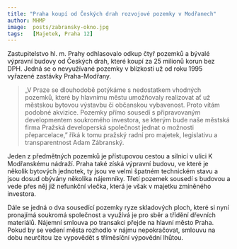 ```yaml
---
title: "Praha koupí od Českých drah rozvojové pozemky v Modřanech"
author: MHMP
image:  posts/zabransky-okno.jpg
tags:   [Majetek, Praha 12]
---
```


Zastupitelstvo hl. m. Prahy odhlasovalo odkup čtyř pozemků a bývalé výpravní budovy od Českých drah, které koupí za 25 milionů korun bez DPH. Jedná se o nevyužívané pozemky v blízkosti už od roku 1995 vyřazené zastávky Praha-Modřany.

> „V Praze se dlouhodobě potýkáme s nedostatkem vhodných pozemků, které by hlavnímu městu umožňovaly realizovat ať už městskou bytovou výstavbu či občanskou vybavenost. Proto vítám podobné akvizice. Pozemky přímo sousedí s připravovaným developmentem soukromého investora, se kterým bude naše městská firma Pražská developerská společnost jednat o možnosti přeparcelace,” říká k tomu pražský radní pro majetek, legislativu a transparentnost Adam Zábranský.

Jeden z předmětných pozemků je přístupovou cestou a silnicí v ulici K Modřanskému nádraží.  Praha také získá výpravní budovu, ve které je několik bytových jednotek, ty jsou ve velmi špatném technickém stavu a jsou dosud obývány několika nájemníky. Třetí pozemek sousedí s budovou a vede přes něj již nefunkční vlečka, která je však v majetku zmíněného investora.

Dále se jedná o dva sousedící pozemky ryze skladových ploch, které si nyní pronajímá soukromá společnost a využívá je pro sběr a třídění dřevních materiálů. Nájemní smlouva po transakci přejde na hlavní město Praha. Pokud by se vedení města rozhodlo v nájmu nepokračovat, smlouvu na dobu neurčitou lze vypovědět s tříměsíční výpovědní lhůtou.
